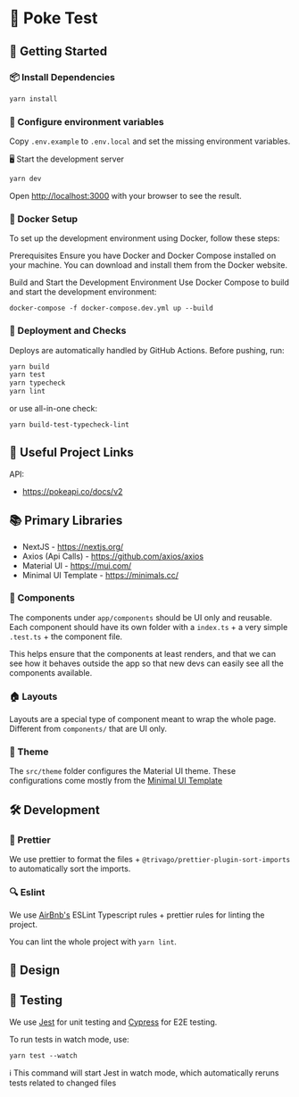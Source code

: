 # 🚀 Poke Test

## 🏁 Getting Started

### 📦 Install Dependencies

```zsh
yarn install
```

### 🔑 Configure environment variables

Copy `.env.example` to `.env.local` and set the missing environment variables.

🖥️ Start the development server

```zsh
yarn dev
```

Open [http://localhost:3000](http://localhost:3000) with your browser to see the result.

### 🐳 Docker Setup

To set up the development environment using Docker, follow these steps:

Prerequisites
Ensure you have Docker and Docker Compose installed on your machine. You can download and install them from the Docker website.

Build and Start the Development Environment
Use Docker Compose to build and start the development environment:

```
docker-compose -f docker-compose.dev.yml up --build
```

### 🚀 Deployment and Checks

Deploys are automatically handled by GitHub Actions. Before pushing, run:

```zsh
yarn build
yarn test
yarn typecheck
yarn lint
```

or use all-in-one check:

```zsh
yarn build-test-typecheck-lint
```

## 🔗 Useful Project Links

API:

- https://pokeapi.co/docs/v2

## 📚 Primary Libraries

- NextJS - https://nextjs.org/
- Axios (Api Calls) - https://github.com/axios/axios
- Material UI - https://mui.com/
- Minimal UI Template - https://minimals.cc/

### 🧱 Components

The components under `app/components` should be UI only and reusable. Each component should have its own folder with a
`index.ts` + a very simple `.test.ts` + the component file.

This helps ensure that the components at least renders, and that we can see how it behaves outside the app so that new
devs can easily see all the components available.

### 🏠 Layouts

Layouts are a special type of component meant to wrap the whole page. Different from `components/` that are UI only.

### 🎨 Theme

The `src/theme` folder configures the Material UI theme. These configurations come mostly from the [Minimal UI Template](https://minimals.cc/)

## 🛠️ Development

### 🎨 Prettier

We use prettier to format the files + `@trivago/prettier-plugin-sort-imports` to automatically sort the imports.

### 🔍 Eslint

We use [AirBnb's](https://www.npmjs.com/package/eslint-config-airbnb) ESLint Typescript rules + prettier rules for linting
the project.

You can lint the whole project with `yarn lint`.

## 🎨 Design

## 🧪 Testing

We use [Jest](https://jestjs.io/) for unit testing and [Cypress](https://www.cypress.io/) for E2E testing.

To run tests in watch mode, use:

```
yarn test --watch
```

ℹ️ This command will start Jest in watch mode, which automatically reruns tests related to changed files
